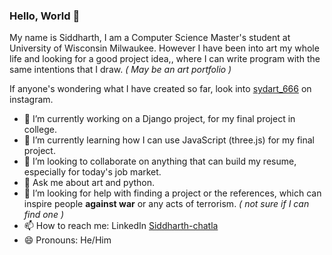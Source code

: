 ### Hello, World 👋 
My name is Siddharth, I am a Computer Science Master's student at University of Wisconsin Milwaukee. However I have been into art my whole life and looking for a good project idea,, where I can write program with the same intentions that I draw. _( May be an art portfolio )_

If anyone's wondering what I have created so far, look into [sydart_666](https://www.instagram.com/sydart_666/) on instagram.

- 🔭 I’m currently working on a Django project, for my final project in college. 
- 🌱 I’m currently learning how I can use JavaScript (three.js) for my final project. 
- 👯 I’m looking to collaborate on anything that can build my resume, especially for today's job market.
- 💬 Ask me about art and python.
- 🤔 I’m looking for help with finding a project or the references, which can inspire people **against war** or any acts of terrorism. *( not sure if I can find one )*
- 📫 How to reach me: LinkedIn [Siddharth-chatla](https://www.linkedin.com/in/siddarth-chatla/)
- 😄 Pronouns: He/Him

